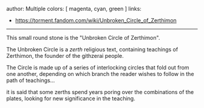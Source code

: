 author: Multiple
colors: [ magenta, cyan, green ]
links:
  - https://torment.fandom.com/wiki/Unbroken_Circle_of_Zerthimon
---
This small round stone is the "Unbroken Circle of Zerthimon".

The Unbroken Circle is a *zerth* religious text,
containing teachings of Zerthimon, the founder of the githzerai people.

The Circle is made up of a series of interlocking circles that fold out from one another,
depending on which branch the reader wishes to follow in the path of teachings...

it is said that some zerths spend years poring over the combinations of the plates,
looking for new significance in the teaching.
